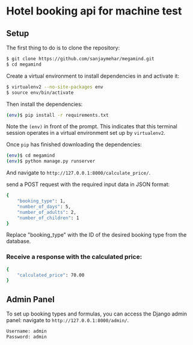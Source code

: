 # Hotel booking api for machine test

## Setup

The first thing to do is to clone the repository:

```sh
$ git clone https://github.com/sanjaymehar/megamind.git
$ cd megamind
```

Create a virtual environment to install dependencies in and activate it:

```sh
$ virtualenv2 --no-site-packages env
$ source env/bin/activate
```

Then install the dependencies:

```sh
(env)$ pip install -r requirements.txt
```
Note the `(env)` in front of the prompt. This indicates that this terminal
session operates in a virtual environment set up by `virtualenv2`.

Once `pip` has finished downloading the dependencies:
```sh
(env)$ cd megamind
(env)$ python manage.py runserver
```
And navigate to `http://127.0.0.1:8000/calculate_price/`.




send a POST request with the required input data in JSON format:
```sh
{
    "booking_type": 1, 
    "number_of_days": 5, 
    "number_of_adults": 2, 
    "number_of_children": 1
}
```
Replace "booking_type" with the ID of the desired booking type from the database.

### Receive a response with the calculated price:
```sh
{
    "calculated_price": 70.00
}
```

## Admin Panel
To set up booking types and formulas, you can access the Django admin panel:
navigate to `http://127.0.0.1:8000/admin/`.
```sh
Username: admin
Password: admin
```
